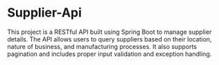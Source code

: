 # Supplier-Api
This project is a RESTful API built using Spring Boot to manage supplier details. The API allows users to query suppliers based on their location, nature of business, and manufacturing processes. It also supports pagination and includes proper input validation and exception handling.
